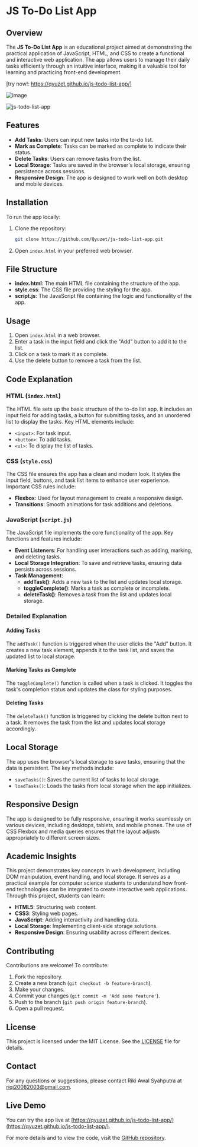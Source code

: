 # JS To-Do List App

## Overview

The **JS To-Do List App** is an educational project aimed at demonstrating the practical application of JavaScript, HTML, and CSS to create a functional and interactive web application. The app allows users to manage their daily tasks efficiently through an intuitive interface, making it a valuable tool for learning and practicing front-end development. 

[try now!: https://qyuzet.github.io/js-todo-list-app/]

![image](https://github.com/Qyuzet/js-todo-list-app/assets/93258081/b178b0ae-62c4-4767-9874-01ca8bcd2eef)

![js-todo-list-app](https://github.com/Qyuzet/js-todo-list-app/assets/93258081/d294e162-fac9-4fc1-8bec-a382e2740660)

## Features

- **Add Tasks**: Users can input new tasks into the to-do list.
- **Mark as Complete**: Tasks can be marked as complete to indicate their status.
- **Delete Tasks**: Users can remove tasks from the list.
- **Local Storage**: Tasks are saved in the browser's local storage, ensuring persistence across sessions.
- **Responsive Design**: The app is designed to work well on both desktop and mobile devices.

## Installation

To run the app locally:

1. Clone the repository:
    ```bash
    git clone https://github.com/Qyuzet/js-todo-list-app.git
    ```
2. Open `index.html` in your preferred web browser.

## File Structure

- **index.html**: The main HTML file containing the structure of the app.
- **style.css**: The CSS file providing the styling for the app.
- **script.js**: The JavaScript file containing the logic and functionality of the app.

## Usage

1. Open `index.html` in a web browser.
2. Enter a task in the input field and click the "Add" button to add it to the list.
3. Click on a task to mark it as complete.
4. Use the delete button to remove a task from the list.

## Code Explanation

### HTML (`index.html`)

The HTML file sets up the basic structure of the to-do list app. It includes an input field for adding tasks, a button for submitting tasks, and an unordered list to display the tasks. Key HTML elements include:

- `<input>`: For task input.
- `<button>`: To add tasks.
- `<ul>`: To display the list of tasks.

### CSS (`style.css`)

The CSS file ensures the app has a clean and modern look. It styles the input field, buttons, and task list items to enhance user experience. Important CSS rules include:

- **Flexbox**: Used for layout management to create a responsive design.
- **Transitions**: Smooth animations for task additions and deletions.

### JavaScript (`script.js`)

The JavaScript file implements the core functionality of the app. Key functions and features include:

- **Event Listeners**: For handling user interactions such as adding, marking, and deleting tasks.
- **Local Storage Integration**: To save and retrieve tasks, ensuring data persists across sessions.
- **Task Management**:
  - **addTask()**: Adds a new task to the list and updates local storage.
  - **toggleComplete()**: Marks a task as complete or incomplete.
  - **deleteTask()**: Removes a task from the list and updates local storage.

### Detailed Explanation

#### Adding Tasks
The `addTask()` function is triggered when the user clicks the "Add" button. It creates a new task element, appends it to the task list, and saves the updated list to local storage.

#### Marking Tasks as Complete
The `toggleComplete()` function is called when a task is clicked. It toggles the task's completion status and updates the class for styling purposes.

#### Deleting Tasks
The `deleteTask()` function is triggered by clicking the delete button next to a task. It removes the task from the list and updates local storage accordingly.

## Local Storage

The app uses the browser's local storage to save tasks, ensuring that the data is persistent. The key methods include:

- `saveTasks()`: Saves the current list of tasks to local storage.
- `loadTasks()`: Loads the tasks from local storage when the app initializes.

## Responsive Design

The app is designed to be fully responsive, ensuring it works seamlessly on various devices, including desktops, tablets, and mobile phones. The use of CSS Flexbox and media queries ensures that the layout adjusts appropriately to different screen sizes.

## Academic Insights

This project demonstrates key concepts in web development, including DOM manipulation, event handling, and local storage. It serves as a practical example for computer science students to understand how front-end technologies can be integrated to create interactive web applications. Through this project, students can learn:

- **HTML5**: Structuring web content.
- **CSS3**: Styling web pages.
- **JavaScript**: Adding interactivity and handling data.
- **Local Storage**: Implementing client-side storage solutions.
- **Responsive Design**: Ensuring usability across different devices.

## Contributing

Contributions are welcome! To contribute:

1. Fork the repository.
2. Create a new branch (`git checkout -b feature-branch`).
3. Make your changes.
4. Commit your changes (`git commit -m 'Add some feature'`).
5. Push to the branch (`git push origin feature-branch`).
6. Open a pull request.

## License

This project is licensed under the MIT License. See the [LICENSE](https://github.com/Qyuzet/js-todo-list-app/blob/main/LICENSE) file for details.

## Contact

For any questions or suggestions, please contact Riki Awal Syahputra at [riqi20082003@gmail.com](mailto:riqi20082003@gmail.com).

## Live Demo

You can try the app live at [https://qyuzet.github.io/js-todo-list-app/](https://qyuzet.github.io/js-todo-list-app/).

For more details and to view the code, visit the [GitHub repository](https://github.com/Qyuzet/js-todo-list-app).
